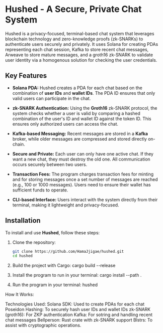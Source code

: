 # Hushed - A Secure, Private Chat System

Hushed is a privacy-focused, terminal-based chat system that leverages blockchain technology and zero-knowledge proofs (zk-SNARKs) to authenticate users securely and privately. It uses Solana for creating PDAs representing each chat session, Kafka to store recent chat messages, Arweave to store mature messages, and a groth16 zk-SNARK to validate user identity via a homogenous solution for checking the user credentials.

## Key Features

- **Solana PDA:** Hushed creates a PDA for each chat based on the combination of **user IDs** and **wallet IDs**. The PDA ID ensures that only valid users can participate in the chat.
  
- **zk-SNARK Authentication:** Using the **Groth16** zk-SNARK protocol, the system checks whether a user is valid by comparing a hashed combination of the user's ID and wallet ID against the token ID. This ensures only authorized users can access the chat.
  
- **Kafka-based Messaging:** Recent messages are stored in a **Kafka** broker, while older messages are compressed and stored directly on-chain.

- **Secure and Private:** Each user can only have one active chat. If they want a new chat, they must destroy the old one. All communication occurs securely between two users.

- **Transaction Fees:** The program charges transaction fees for minting and for storing messages once a set number of messages are reached (e.g., 100 or 1000 messages). Users need to ensure their wallet has sufficient funds to operate.

- **CLI-based Interface:** Users interact with the system directly from their terminal, making it lightweight and privacy-focused.

## Installation

To install and use **Hushed**, follow these steps:

1. Clone the repository:
   ```bash
   git clone https://github.com/HamaJjigae/hushed.git
   cd hushed

2. Build the project with Cargo:
    cargo build --release

3. Install the program to run in your terminal:
    cargo install --path .

4. Run the program in your terminal:
    hushed

How It Works:

Technologies Used:
    Solana SDK: Used to create PDAs for each chat
    Poseidon Hashing: To securely hash user IDs and wallet IDs
    zk-SNARK (groth16): For ZKP authentication
    Kafka: For sotring and handling recent chat messages
    Bellperson: Rust crate with zk-SNARK support
    Blstrs: To assist with cryptographic operations.
